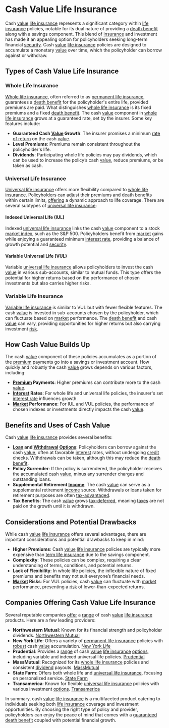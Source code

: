 # Cash Value Life Insurance

Cash [value](../v/value.md) [life insurance](../l/life_insurance.md) represents a significant category within [life insurance](../l/life_insurance.md) policies, notable for its dual nature of providing a [death benefit](../d/death_benefit.md) along with a savings component. This blend of [insurance](../i/insurance.md) and investment has made it an appealing option for policyholders seeking long-term financial [security](../s/security.md). Cash [value](../v/value.md) [life insurance](../l/life_insurance.md) policies are designed to accumulate a monetary [value](../v/value.md) over time, which the policyholder can borrow against or withdraw.

## Types of Cash Value Life Insurance

### Whole Life Insurance
[Whole life insurance](../w/whole_life_insurance.md), often referred to as [permanent life insurance](../p/permanent_life_insurance.md), guarantees a [death benefit](../d/death_benefit.md) for the policyholder's entire life, provided premiums are paid. What distinguishes [whole life insurance](../w/whole_life_insurance.md) is its fixed premiums and a fixed [death benefit](../d/death_benefit.md). The cash [value](../v/value.md) component in [whole life insurance](../w/whole_life_insurance.md) grows at a guaranteed rate, set by the insurer. Some key features include:

- **Guaranteed Cash [Value](../v/value.md) Growth**: The insurer promises a minimum [rate of return](../r/rate_of_return.md) on the cash [value](../v/value.md).
- **Level Premiums**: Premiums remain consistent throughout the policyholder's life.
- **Dividends**: Participating whole life policies may pay dividends, which can be used to increase the policy’s cash [value](../v/value.md), reduce premiums, or be taken as cash.

### Universal Life Insurance
[Universal life insurance](../u/universal_life_insurance.md) offers more flexibility compared to [whole life insurance](../w/whole_life_insurance.md). Policyholders can adjust their premiums and death benefits within certain limits, [offering](../o/offering.md) a dynamic approach to life coverage. There are several subtypes of [universal life insurance](../u/universal_life_insurance.md):

#### Indexed Universal Life (IUL)
Indexed [universal life insurance](../u/universal_life_insurance.md) links the cash [value](../v/value.md) component to a stock [market index](../m/market_index.md), such as the S&P 500. Policyholders benefit from [market](../m/market.md) gains while enjoying a guaranteed minimum [interest rate](../i/interest_rate.md), providing a balance of growth potential and [security](../s/security.md).

#### Variable Universal Life (VUL)
Variable [universal life insurance](../u/universal_life_insurance.md) allows policyholders to invest the cash [value](../v/value.md) in various sub-accounts, similar to mutual funds. This type offers the potential for higher returns based on the performance of chosen investments but also carries higher risks.

### Variable Life Insurance
[Variable life insurance](../v/variable_life_insurance.md) is similar to VUL but with fewer flexible features. The cash [value](../v/value.md) is invested in sub-accounts chosen by the policyholder, which can fluctuate based on [market](../m/market.md) performance. The [death benefit](../d/death_benefit.md) and cash [value](../v/value.md) can vary, providing opportunities for higher returns but also carrying investment [risk](../r/risk.md).

## How Cash Value Builds Up

The cash [value](../v/value.md) component of these policies accumulates as a portion of the [premium](../p/premium.md) payments go into a savings or investment account. How quickly and robustly the cash [value](../v/value.md) grows depends on various factors, including:

- **[Premium](../p/premium.md) Payments**: Higher premiums can contribute more to the cash [value](../v/value.md).
- **[Interest](../i/interest.md) Rates**: For whole life and universal life policies, the insurer's set [interest rate](../i/interest_rate.md) influences growth.
- **[Market](../m/market.md) Performance**: For IUL and VUL policies, the performance of chosen indexes or investments directly impacts the cash [value](../v/value.md).

## Benefits and Uses of Cash Value

Cash [value](../v/value.md) [life insurance](../l/life_insurance.md) provides several benefits:

- **[Loan](../l/loan.md) and [Withdrawal](../w/withdrawal.md) [Options](../o/options.md)**: Policyholders can borrow against the cash [value](../v/value.md), often at favorable [interest](../i/interest.md) rates, without undergoing [credit](../c/credit.md) checks. Withdrawals can be taken, although this may reduce the [death benefit](../d/death_benefit.md).
- **Policy Surrender**: If the policy is surrendered, the policyholder receives the accumulated cash [value](../v/value.md), minus any surrender charges and outstanding loans.
- **Supplemental Retirement [Income](../i/income.md)**: The cash [value](../v/value.md) can serve as a supplemental retirement [income](../i/income.md) source. Withdrawals or loans taken for retirement purposes are often [tax-advantaged](../t/tax-advantaged.md).
- **Tax Benefits**: The cash [value](../v/value.md) grows [tax-deferred](../t/tax_deferred.md), meaning [taxes](../t/taxes.md) are not paid on the growth until it is withdrawn.
  
## Considerations and Potential Drawbacks

While cash [value](../v/value.md) [life insurance](../l/life_insurance.md) offers several advantages, there are important considerations and potential drawbacks to keep in mind:

- **Higher Premiums**: Cash [value](../v/value.md) [life insurance](../l/life_insurance.md) policies are typically more expensive than [term life insurance](../t/term_life_insurance.md) due to the savings component.
- **Complexity**: These policies can be complex, requiring a clear understanding of terms, conditions, and potential returns.
- **Lack of Flexibility**: In whole life policies, the inflexible nature of fixed premiums and benefits may not suit everyone’s financial needs.
- **[Market](../m/market.md) Risks**: For VUL policies, cash [value](../v/value.md) can fluctuate with [market](../m/market.md) performance, presenting a [risk](../r/risk.md) of lower-than-expected returns.

## Companies Offering Cash Value Life Insurance

Several reputable companies [offer](../o/offer.md) a [range](../r/range.md) of cash [value](../v/value.md) [life insurance](../l/life_insurance.md) products. Here are a few leading providers:

- **Northwestern Mutual**: Known for its financial strength and policyholder dividends. [Northwestern Mutual](https://www.northwesternmutual.com/)
- **New York Life**: Offers a variety of [permanent life insurance](../p/permanent_life_insurance.md) policies with [robust](../r/robust.md) cash [value](../v/value.md) accumulation. [New York Life](https://www.newyorklife.com/)
- **Prudential**: Provides a [range](../r/range.md) of cash [value](../v/value.md) [life insurance](../l/life_insurance.md) [options](../o/options.md), including variable and indexed universal life policies. [Prudential](https://www.prudential.com/)
- **MassMutual**: Recognized for its [whole life insurance](../w/whole_life_insurance.md) policies and consistent [dividend](../d/dividend.md) payouts. [MassMutual](https://www.massmutual.com/)
- **State Farm**: Offers both whole life and [universal life insurance](../u/universal_life_insurance.md), focusing on personalized service. [State Farm](https://www.statefarm.com/)
- **Transamerica**: Known for flexible [universal life insurance](../u/universal_life_insurance.md) policies with various investment [options](../o/options.md). [Transamerica](https://www.transamerica.com/)

In summary, cash [value](../v/value.md) [life insurance](../l/life_insurance.md) is a multifaceted product catering to individuals seeking both [life insurance](../l/life_insurance.md) coverage and investment opportunities. By choosing the right type of policy and provider, policyholders can enjoy the peace of mind that comes with a [guaranteed death benefit](../g/guaranteed_death_benefit.md) coupled with potential financial growth.